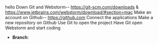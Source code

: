 hello
Down Git and Webstorm-- https://git-scm.com/downloads & https://www.jetbrains.com/webstorm/download/#section=mac
Make an account on Github-- https://github.com
Connect the applications 
Make a new repository on Github
Use Git to open the project
Have Git open Webstorm and start coding




- **Branch**: 
